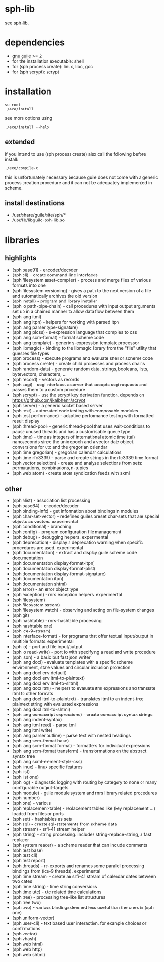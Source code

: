 # sph-lib
see [sph-lib](http://sph.mn/content/187).
# dependencies
* [gnu guile](https://www.gnu.org/software/guile/) >= 2
* for the installation executable: shell
* for (sph process create): linux, libc, gcc
* for (sph scrypt): [scrypt](https://github.com/jkalbhenn/scrypt)
# installation
```
su root
./exe/install
```
see more options using
```
./exe/install --help
```

## extended
if you intend to use (sph process create) also call the following before install:
```
./exe/compile-c
```

this is unfortunately necessary because guile does not come with a generic process creation procedure and it can not be adequately implemented in scheme.

## install destinations
* /usr/share/guile/site/sph/*
* /usr/lib/libguile-sph-lib.so

# libraries
## highlights
* (sph base91) - encoder/decoder
* (sph cli) - create command-line interfaces
* (sph filesystem asset-compiler) - process and merge files of various formats into one
* (sph filesystem versioning) - gives a path to the next version of a file and automatically archives the old version
* (sph install) - program and library installer
* (sph io path-pipe-chain) - call procedures with input output arguments set up in a chained manner to allow data flow between them
* (sph lang itml)
* (sph lang itpn) - helpers for working with parsed itpn
* (sph lang parser type-signature)
* (sph lang plcss) - s-expression language that compiles to css
* (sph lang scm-format) - format scheme code
* (sph lang template) - generic s-expression template processor
* (sph libmagic) - binding to the libmagic library from the "file" utility that guesses file types
* (sph process) - execute programs and evaluate shell or scheme code
* (sph process create) - create child processes and process chains
* (sph random-data) - generate random data. strings, booleans, lists, bytevectors, characters, ...
* (sph record) - vectors as records
* (sph scgi) - scgi interface. a server that accepts scgi requests and passes them to a custom procedure
* (sph scrypt) - use the scrypt key derivation function. depends on https://github.com/jkalbhenn/scrypt
* (sph server) - a generic socket based server
* (sph test) - automated code testing with composable modules
* (sph test performance) - adaptive performance testing with formatted result display
* (sph thread-pool) - generic thread-pool that uses wait-conditions to pause unused threads and has a customisable queue type
* (sph time) - time as integers of international atomic time (tai) nanoseconds since the unix epoch and a vector date object. conversions for utc and the gregorian calendar
* (sph time gregorian) - gregorian calendar calculations
* (sph time rfc3339) - parse and create strings in the rfc3339 time format
* (sph vector selection) - create and analyse selections from sets: permutations, combinations, n-tuples
* (sph web atom) - create atom syndication feeds with sxml

## other
* (sph alist) - association list processing
* (sph base64) - encoder/decoder
* (sph binding-info) - get information about bindings in modules
* (sph char-set-vector) - redefines guiles preset char-sets that are special objects as vectors. experimental
* (sph conditional) - branching
* (sph config) - program configuration file management
* (sph debug) - debugging helpers. experimental
* (sph deprecation) - display a deprecation warning when specific procedures are used. experimental
* (sph documentation) - extract and display guile scheme code documentation
* (sph documentation display-format-itpn)
* (sph documentation display-format-plist)
* (sph documentation display-format-signature)
* (sph documentation itpn)
* (sph documentation shtml)
* (sph error) - an error object type
* (sph exception) - rnrs exception helpers. experimental
* (sph filesystem)
* (sph filesystem stream)
* (sph filesystem watch) - observing and acting on file-system changes
* (sph git)
* (sph hashtable) - rnrs-hashtable processing
* (sph hashtable one)
* (sph ice-9-stream)
* (sph interface-format) - for programs that offer textual input/output in multiple formats. experimental
* (sph io) - port and file input/output
* (sph io read-write) - port io with specifying a read and write procedure
* (sph json) - a basic but fast json writer
* (sph lang docl) - evaluate templates with a specific scheme environment, state values and circular inclusion protection
* (sph lang docl env default)
* (sph lang docl env itml-to-plaintext)
* (sph lang docl env itml-to-shtml)
* (sph lang docl itml) - helpers to evaluate itml expressions and translate itml to other formats
* (sph lang docl itml-to-plaintext) - translates itml to an indent-tree plaintext string with evaluated expressions
* (sph lang docl itml-to-shtml)
* (sph lang ecmascript expressions) - create ecmascript syntax strings
* (sph lang indent-syntax)
* (sph lang itml read) - parse itml
* (sph lang itml write)
* (sph lang parser outline) - parse text with nested headings
* (sph lang scm-format base)
* (sph lang scm-format format) - formatters for individual expressions
* (sph lang scm-format transform) - transformations on the abstract syntax tree
* (sph lang sxml-element-style-css)
* (sph linux) - linux specific features
* (sph list)
* (sph list one)
* (sph log) - diagnostic logging with routing by category to none or many configurable output-targets
* (sph module) - guile module system and rnrs library related procedures
* (sph number)
* (sph one) - various
* (sph replacement-table) - replacement tables like (key replacement ...) loaded from files or ports
* (sph set) - hashtables as sets
* (sph sql) - create sql-statements from scheme data
* (sph stream) - srfi-41 stream helper
* (sph string) - string processing. includes string-replace-string, a fast replacer
* (sph system reader) - a scheme reader that can include comments
* (sph test base)
* (sph test cli)
* (sph test report)
* (sph threads) - re-exports and renames some parallel processing bindings from (ice-9 threads). experimental
* (sph time stream) - create an srfi-41 stream of calendar dates between two dates
* (sph time string) - time string conversions
* (sph time utc) - utc related time calculations
* (sph tree) - processing tree-like list structures
* (sph tree two)
* (sph two) - various bindings deemed less useful than the ones in (sph one)
* (sph uniform-vector)
* (sph user-cli) - text based user interaction. for example choices or confirmations
* (sph vector)
* (sph vhash)
* (sph web html)
* (sph web http)
* (sph web shtml)
